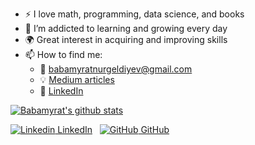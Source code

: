 
- :zap: I love math, programming, data science, and books
- 🌱 I’m addicted to learning and growing every day
- :earth_africa: Great interest in acquiring and improving skills
- 📫 How to find me: 
  - :email: babamyratnurgeldiyev@gmail.com 
  - :bulb: [Medium articles](https://medium.com/@babamyratnurgeldiyev_96773)
  - :office: [LinkedIn](https://www.linkedin.com/in/babamyrat-nurgeldiyew-2808b91ab) 

 [![Babamyrat's github stats](https://github-readme-stats.vercel.app/api?username=babamyrat1003&count_private=true&show_icons=true&theme=radical&hide_rank=false)](https://github.com/babamyrat1003/github-readme-stats) 
 
 [![Linkedin](https://i.stack.imgur.com/gVE0j.png) LinkedIn](https://www.linkedin.com/in/babamyrat-nurgeldiyev-2808b91ab)
&nbsp;
[![GitHub](https://i.stack.imgur.com/tskMh.png) GitHub](https://github.com/)

<!-- 
 [![Top Langs](https://github-readme-stats.vercel.app/api/top-langs/?username=babamyrat1003)](https://github.com/babamyrat1003/github-readme-stats) 



**babamyrat1003/babamyrat1003** is a ✨ _special_ ✨ repository because its `README.md` (this file) appears on your GitHub profile.


